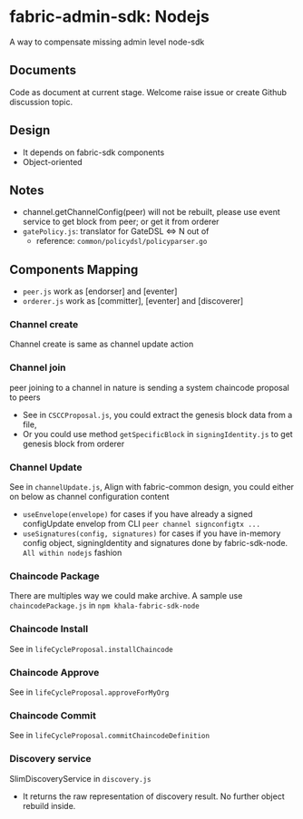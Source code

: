# fabric-admin-sdk: Nodejs
A way to compensate missing admin level node-sdk

## Documents
Code as document at current stage. Welcome raise issue or create Github discussion topic. 


## Design
- It depends on fabric-sdk components
- Object-oriented

## Notes
- channel.getChannelConfig(peer) will not be rebuilt, please use event service to get block from peer; or get it from orderer
- `gatePolicy.js`: translator for GateDSL <=> N out of
    - reference: `common/policydsl/policyparser.go`

## Components Mapping
- `peer.js` work as [endorser] and [eventer]
- `orderer.js` work as [committer], [eventer] and [discoverer]
		
### Channel create
Channel create is same as channel update action

### Channel join
peer joining to a channel in nature is sending a system chaincode proposal to peers
- See in `CSCCProposal.js`, you could extract the genesis block data from a file,    
- Or you could use method `getSpecificBlock` in `signingIdentity.js` to get genesis block from orderer

### Channel Update
See in `channelUpdate.js`, Align with fabric-common design, you could either on below as channel configuration content 
- `useEnvelope(envelope)` for cases if you have already a signed configUpdate envelop from CLI `peer channel signconfigtx ...` 
- `useSignatures(config, signatures)` for cases if you have in-memory config object, signingIdentity and signatures done by fabric-sdk-node. `All within nodejs` fashion   

### Chaincode Package
There are multiples way we could make archive. A sample use `chaincodePackage.js` in `npm khala-fabric-sdk-node`     

### Chaincode Install
See in `lifeCycleProposal.installChaincode`

### Chaincode Approve
See in `lifeCycleProposal.approveForMyOrg`

### Chaincode Commit
See in `lifeCycleProposal.commitChaincodeDefinition`

### Discovery service
SlimDiscoveryService in `discovery.js` 
- It returns the raw representation of discovery result. No further object rebuild inside.
